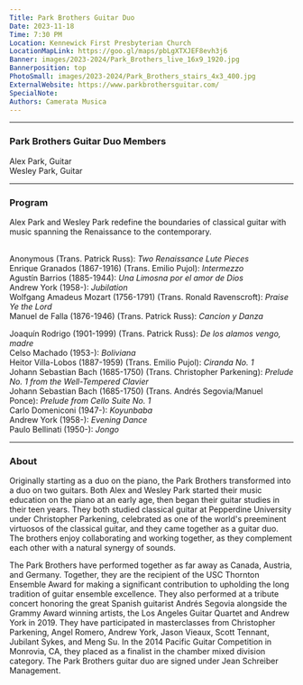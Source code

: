 ```yaml
---
Title: Park Brothers Guitar Duo
Date: 2023-11-18
Time: 7:30 PM
Location: Kennewick First Presbyterian Church
LocationMapLink: https://goo.gl/maps/pbLgXTXJEF8evh3j6
Banner: images/2023-2024/Park_Brothers_live_16x9_1920.jpg
Bannerposition: top
PhotoSmall: images/2023-2024/Park_Brothers_stairs_4x3_400.jpg
ExternalWebsite: https://www.parkbrothersguitar.com/
SpecialNote:
Authors: Camerata Musica
---
```


---

### Park Brothers Guitar Duo Members

Alex Park, Guitar <br/>
Wesley Park, Guitar <br/>

---

### Program


Alex Park and Wesley Park redefine the boundaries of classical guitar with music spanning the Renaissance to the contemporary.  
<br/>


Anonymous (Trans. Patrick Russ):  *Two Renaissance Lute Pieces* <br/>
Enrique Granados (1867-1916) (Trans. Emilio Pujol):  *Intermezzo* <br/>
Agustí­n Barrios (1885-1944):  *Una Limosna por el amor de Dios* <br/>
Andrew York (1958-):  *Jubilation* <br/>
Wolfgang Amadeus Mozart (1756-1791) (Trans. Ronald Ravenscroft):  *Praise Ye the Lord* <br/>
Manuel de Falla (1876-1946) (Trans. Patrick Russ):  *Cancion y Danza* <br/>

Joaquí­n Rodrigo (1901-1999) (Trans. Patrick Russ):  *De los alamos vengo, madre* <br/>
Celso Machado (1953-):  *Boliviana* <br/>
Heitor Villa-Lobos (1887-1959) (Trans. Emilio Pujol):  *Ciranda No. 1* <br/>
Johann Sebastian Bach (1685-1750) (Trans. Christopher Parkening):  *Prelude No. 1 from the Well-Tempered Clavier* <br/>
Johann Sebastian Bach (1685-1750) (Trans. Andrés Segovia/Manuel Ponce):  *Prelude from Cello Suite No. 1* <br/>
Carlo Domeniconi (1947-):  *Koyunbaba* <br/>
Andrew York (1958-):  *Evening Dance* <br/>
Paulo Bellinati (1950-):  *Jongo* <br/>

---

### About

Originally starting as a duo on the piano, the Park Brothers transformed into a duo on two guitars. Both Alex and Wesley Park started their music education on the piano at an early age, then began their guitar studies in their teen years. They both studied classical guitar at Pepperdine University under Christopher Parkening, celebrated as one of the world's preeminent virtuosos of the classical guitar, and they came together as a guitar duo. The brothers enjoy collaborating and working together, as they complement each other with a natural synergy of sounds.

The Park Brothers have performed together as far away as Canada, Austria, and Germany. Together, they are the recipient of the USC Thornton Ensemble Award for making a significant contribution to upholding the long tradition of guitar ensemble excellence. They also performed at a tribute concert honoring the great Spanish guitarist Andrés Segovia alongside the Grammy Award winning artists, the Los Angeles Guitar Quartet and Andrew York in 2019. They have participated in masterclasses from Christopher Parkening, Angel Romero, Andrew York, Jason Vieaux, Scott Tennant, Jubilant Sykes, and Meng Su.  In the 2014 Pacific Guitar Competition in Monrovia, CA, they placed as a finalist in the chamber mixed division category. The Park Brothers guitar duo are signed under Jean Schreiber Management.

